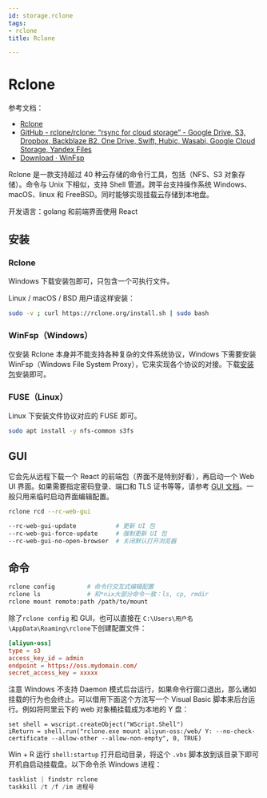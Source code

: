```yaml
---
id: storage.rclone
tags:
- rclone
title: Rclone

---
```

# Rclone
参考文档：

+ [Rclone](https://rclone.org/)
+ [GitHub - rclone/rclone: “rsync for cloud storage” - Google Drive, S3, Dropbox, Backblaze B2, One Drive, Swift, Hubic, Wasabi, Google Cloud Storage, Yandex Files](https://github.com/rclone/rclone)
+ [Download · WinFsp](https://winfsp.dev/rel/)

Rclone 是一款支持超过 40 种云存储的命令行工具，包括（NFS、S3 对象存储）。命令与 Unix 下相似，支持 Shell 管道。跨平台支持操作系统 Windows、macOS、linux 和 FreeBSD。同时能够实现挂载云存储到本地盘。

开发语言：golang 和前端界面使用 React

## 安装
### Rclone
Windows 下载安装包即可，只包含一个可执行文件。

Linux / macOS / BSD 用户请这样安装：

```bash
sudo -v ; curl https://rclone.org/install.sh | sudo bash
```

### WinFsp（Windows）
仅安装 Rclone 本身并不能支持各种复杂的文件系统协议，Windows 下需要安装 WinFsp（<font style="color:rgb(18, 18, 18);">Windows File System Proxy</font>），它来实现各个协议的对接。下载[安装包](https://winfsp.dev/rel/)安装即可。

### FUSE（Linux）
Linux 下安装文件协议对应的 FUSE 即可。

```bash
sudo apt install -y nfs-common s3fs
```

## GUI
它会先从远程下载一个 React 的前端包（界面不是特别好看），再启动一个 Web UI 界面。如果需要指定密码登录、端口和 TLS 证书等等，请参考 [GUI 文档](https://rclone.org/gui/)。一般只用来临时启动界面编辑配置。

```bash
rclone rcd --rc-web-gui

--rc-web-gui-update           # 更新 UI 包
--rc-web-gui-force-update     # 强制更新 UI 包
--rc-web-gui-no-open-browser  # 关闭默认打开浏览器
```

## 命令
```bash
rclone config         # 命令行交互式编辑配置
rclone ls             # 和*nix大部分命令一致：ls, cp, rmdir
rclone mount remote:path /path/to/mount
```

除了`rclone config` 和 GUI，也可以直接在 `C:\Users\用户名\AppData\Roaming\rclone`下创建配置文件：

```toml
[aliyun-oss]
type = s3
access_key_id = admin
endpoint = https://oss.mydomain.com/
secret_access_key = xxxxx
```

注意 Windows 不支持 Daemon 模式后台运行，如果命令行窗口退出，那么诸如挂载的行为也会终止。可以借用下面这个方法写一个 Visual Basic 脚本来后台运行。例如将阿里云下的 web 对象桶挂载成为本地的 Y 盘：

```basic
set shell = wscript.createObject("WScript.Shell")
iReturn = shell.run("rclone.exe mount aliyun-oss:/web/ Y: --no-check-certificate --allow-other --allow-non-empty", 0, TRUE)
```

Win + R 运行 `shell:startup` 打开启动目录，将这个 `.vbs` 脚本放到该目录下即可开机自启动挂载盘。以下命令杀 Windows 进程：

```powershell
tasklist | findstr rclone
taskkill /t /f /im 进程号
```

